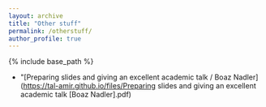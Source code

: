 ```yaml
---
layout: archive
title: "Other stuff"
permalink: /otherstuff/
author_profile: true
---
```


{% include base_path %}


- "[Preparing slides and giving an excellent academic talk / Boaz Nadler](https://tal-amir.github.io/files/Preparing slides and giving an excellent academic talk [Boaz Nadler].pdf)
